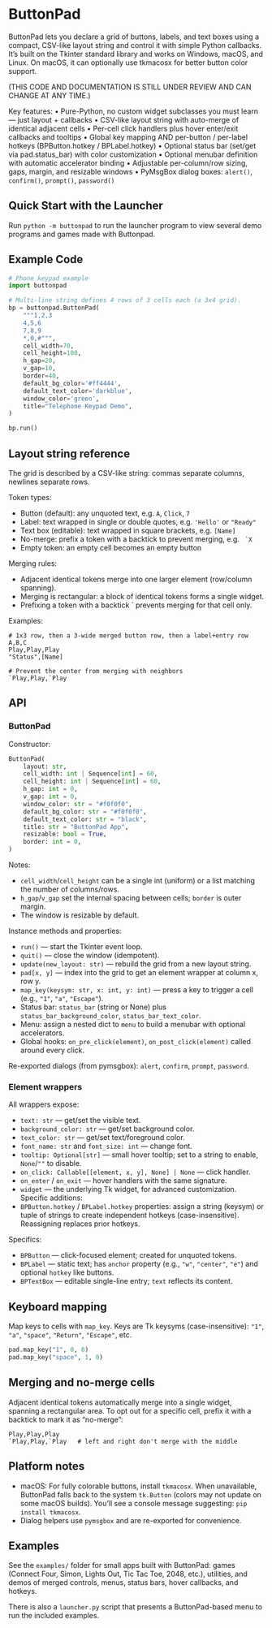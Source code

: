# ButtonPad

ButtonPad lets you declare a grid of buttons, labels, and text boxes using a compact, CSV-like layout string and control it with simple Python callbacks. It’s built on the Tkinter standard library and works on Windows, macOS, and Linux. On macOS, it can optionally use tkmacosx for better button color support.

(THIS CODE AND DOCUMENTATION IS STILL UNDER REVIEW AND CAN CHANGE AT ANY TIME.)

Key features:
• Pure-Python, no custom widget subclasses you must learn — just layout + callbacks
• CSV-like layout string with auto-merge of identical adjacent cells
• Per-cell click handlers plus hover enter/exit callbacks and tooltips
• Global key mapping AND per-button / per-label hotkeys (BPButton.hotkey / BPLabel.hotkey)
• Optional status bar (set/get via pad.status_bar) with color customization
• Optional menubar definition with automatic accelerator binding
• Adjustable per-column/row sizing, gaps, margin, and resizable windows
• PyMsgBox dialog boxes: `alert()`, `confirm()`, `prompt()`, `password()`


## Quick Start with the Launcher

Run `python -m buttonpad` to run the launcher program to view several demo programs and games made with Buttonpad.

## Example Code

```python
# Phone keypad example
import buttonpad

# Multi-line string defines 4 rows of 3 cells each (a 3x4 grid).
bp = buttonpad.ButtonPad(
	"""1,2,3
	4,5,6
	7,8,9
	*,0,#""",
	cell_width=70,
	cell_height=100,
	h_gap=20,
	v_gap=10,
	border=40,
	default_bg_color='#ff4444',
	default_text_color='darkblue',
	window_color='green',	
	title="Telephone Keypad Demo",
)

bp.run()
```


## Layout string reference

The grid is described by a CSV-like string: commas separate columns, newlines separate rows.

Token types:
- Button (default): any unquoted text, e.g. `A`, `Click`, `7`
- Label: text wrapped in single or double quotes, e.g. `'Hello'` or `"Ready"`
- Text box (editable): text wrapped in square brackets, e.g. `[Name]`
- No-merge: prefix a token with a backtick to prevent merging, e.g. `` `X``
- Empty token: an empty cell becomes an empty button

Merging rules:
- Adjacent identical tokens merge into one larger element (row/column spanning).
- Merging is rectangular: a block of identical tokens forms a single widget.
- Prefixing a token with a backtick ` prevents merging for that cell only.

Examples:

```
# 1x3 row, then a 3-wide merged button row, then a label+entry row
A,B,C
Play,Play,Play
"Status",[Name]

# Prevent the center from merging with neighbors
`Play,Play,`Play
```


## API

### ButtonPad

Constructor:

```python
ButtonPad(
	layout: str,
	cell_width: int | Sequence[int] = 60,
	cell_height: int | Sequence[int] = 60,
	h_gap: int = 0,
	v_gap: int = 0,
	window_color: str = "#f0f0f0",
	default_bg_color: str = "#f0f0f0",
	default_text_color: str = "black",
	title: str = "ButtonPad App",
	resizable: bool = True,
	border: int = 0,
)
```

Notes:
- `cell_width`/`cell_height` can be a single int (uniform) or a list matching the number of columns/rows.
- `h_gap`/`v_gap` set the internal spacing between cells; `border` is outer margin.
- The window is resizable by default.

Instance methods and properties:
- `run()` — start the Tkinter event loop.
- `quit()` — close the window (idempotent).
- `update(new_layout: str)` — rebuild the grid from a new layout string.
- `pad[x, y]` — index into the grid to get an element wrapper at column x, row y.
- `map_key(keysym: str, x: int, y: int)` — press a key to trigger a cell (e.g., `"1"`, `"a"`, `"Escape"`).
- Status bar: `status_bar` (string or None) plus `status_bar_background_color`, `status_bar_text_color`.
- Menu: assign a nested dict to `menu` to build a menubar with optional accelerators.
- Global hooks: `on_pre_click(element)`, `on_post_click(element)` called around every click.

Re-exported dialogs (from pymsgbox): `alert`, `confirm`, `prompt`, `password`.


### Element wrappers

All wrappers expose:
- `text: str` — get/set the visible text.
- `background_color: str` — get/set background color.
- `text_color: str` — get/set text/foreground color.
- `font_name: str` and `font_size: int` — change font.
- `tooltip: Optional[str]` — small hover tooltip; set to a string to enable, `None`/`""` to disable.
- `on_click: Callable[[element, x, y], None] | None` — click handler.
- `on_enter` / `on_exit` — hover handlers with the same signature.
- `widget` — the underlying Tk widget, for advanced customization.
Specific additions:
- `BPButton.hotkey` / `BPLabel.hotkey` properties: assign a string (keysym) or tuple of strings to create independent hotkeys (case-insensitive). Reassigning replaces prior hotkeys.

Specifics:
- `BPButton` — click-focused element; created for unquoted tokens.
- `BPLabel` — static text; has `anchor` property (e.g., `"w"`, `"center"`, `"e"`) and optional `hotkey` like buttons.
- `BPTextBox` — editable single-line entry; `text` reflects its content.


## Keyboard mapping

Map keys to cells with `map_key`. Keys are Tk keysyms (case-insensitive): `"1"`, `"a"`, `"space"`, `"Return"`, `"Escape"`, etc.

```python
pad.map_key("1", 0, 0)
pad.map_key("space", 1, 0)
```


## Merging and no-merge cells

Adjacent identical tokens automatically merge into a single widget, spanning a rectangular area. To opt out for a specific cell, prefix it with a backtick to mark it as “no-merge”:

```
Play,Play,Play
`Play,Play,`Play   # left and right don't merge with the middle
```


## Platform notes

- macOS: For fully colorable buttons, install `tkmacosx`. When unavailable, ButtonPad falls back to the system `tk.Button` (colors may not update on some macOS builds). You’ll see a console message suggesting: `pip install tkmacosx`.
- Dialog helpers use `pymsgbox` and are re-exported for convenience.


## Examples

See the `examples/` folder for small apps built with ButtonPad: games (Connect Four, Simon, Lights Out, Tic Tac Toe, 2048, etc.), utilities, and demos of merged controls, menus, status bars, hover callbacks, and hotkeys.

There is also a `launcher.py` script that presents a ButtonPad-based menu to run the included examples.

